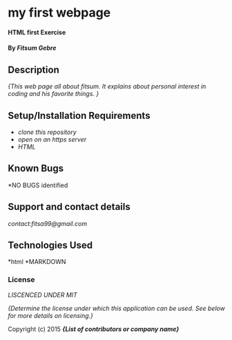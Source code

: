 # my first webpage

#### HTML first Exercise

#### By _**Fitsum Gebre**_

## Description

_{This web page all about fitsum. It explains about personal interest in coding and his favorite things. }_

## Setup/Installation Requirements

* _clone this repository_
* _open on an https server_
* _HTML_


## Known Bugs
*NO BUGS identified

## Support and contact details

_contact:fitsa99@gmail.com_

## Technologies Used
*html
*MARKDOWN
### License
*LISCENCED UNDER MIT*

*{Determine the license under which this application can be used.  See below for more details on licensing.}*

Copyright (c) 2015 **_{List of contributors or company name}_**

